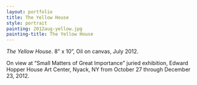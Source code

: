 ```yaml
---
layout: portfolio
title: The Yellow House
style: portrait
painting: 2012aug-yellow.jpg
painting-title: The Yellow House
---
```


_The Yellow House_. 8” x 10”, Oil on canvas, July 2012.

On view at “Small Matters of Great Importance” juried exhibition, Edward Hopper House Art Center, Nyack, NY from October 27 through December 23, 2012.